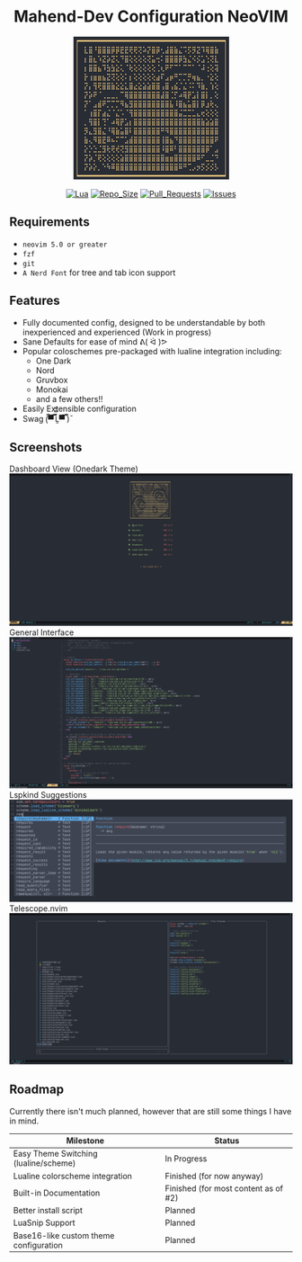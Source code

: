 <h1 align="center">Mahend-Dev Configuration NeoVIM</h1>

<div align="center">

![Fetch](https://github.com/Theory-of-Everything/imagehost/blob/main/nii-nvim/scrot_logo.png?raw=true)

</div>

<div align="center">
  
[![Lua](https://img.shields.io/badge/Made%20With-Lua-2C2D72?style=for-the-badge&logo=lua&logoColor=white)]()
[![Repo_Size](https://img.shields.io/github/languages/code-size/theory-of-everything/nii-nvim?color=orange&label=Repo%20Size&style=for-the-badge)]()
[![Pull_Requests](https://img.shields.io/github/issues-pr/theory-of-everything/nii-nvim?style=for-the-badge)]()
[![Issues](https://img.shields.io/github/issues/theory-of-everything/nii-nvim?color=red&style=for-the-badge)]()
  
</div>

## Requirements
* `neovim 5.0 or greater`
* `fzf`
* `git`
* `A Nerd Font` for tree and tab icon support

## Features
* Fully documented config, designed to be understandable by both inexperienced and experienced (Work in progress)
* Sane Defaults for ease of mind ᕕ( ᐛ )ᕗ
* Popular coloschemes pre-packaged with lualine integration including:
  * One Dark
  * Nord
  * Gruvbox
  * Monokai
  * and a few others!!
* Easily Extensible configuration
* Swag 	(̿▀̿ ̿Ĺ̯̿̿▀̿ ̿)̄

## Screenshots
Dashboard View (Onedark Theme)
![Dashboard](https://github.com/Theory-of-Everything/imagehost/blob/main/nii-nvim/old/scrot_old.png?raw=true)
General Interface
![Code](https://github.com/Theory-of-Everything/imagehost/blob/main/nii-nvim/old/scrot_old3.png?raw=true)
Lspkind Suggestions
![Lspkind](https://github.com/Theory-of-Everything/imagehost/blob/main/nii-nvim/old/scrot_old2.png?raw=true)
Telescope.nvim
![Telescope](https://github.com/Theory-of-Everything/imagehost/blob/main/nii-nvim/old/scrot_old1.png?raw=true)

## Roadmap
Currently there isn't much planned, however that are still some things I have in mind.

Milestone | Status 
----------|-------
Easy Theme Switching (lualine/scheme) | In Progress
Lualine colorscheme integration | Finished (for now anyway)
Built-in Documentation | Finished (for most content as of #2)
Better install script | Planned
LuaSnip Support | Planned
Base16-like custom theme configuration | Planned
